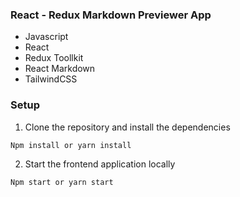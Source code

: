 ### React - Redux Markdown Previewer App 

- Javascript
- React
- Redux Toollkit
- React Markdown
- TailwindCSS


### Setup
1. Clone the repository and install the dependencies
```bash
Npm install or yarn install
```
2. Start the frontend application locally
```bash
Npm start or yarn start
```
